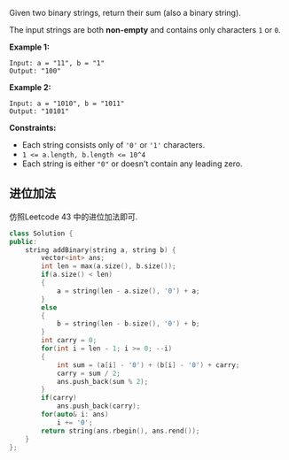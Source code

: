 Given two binary strings, return their sum (also a binary string).

The input strings are both **non-empty** and contains only characters `1` or `0`.

**Example 1:**

```
Input: a = "11", b = "1"
Output: "100"
```

**Example 2:**

```
Input: a = "1010", b = "1011"
Output: "10101"
```

 

**Constraints:**

- Each string consists only of `'0'` or `'1'` characters.
- `1 <= a.length, b.length <= 10^4`
- Each string is either `"0"` or doesn't contain any leading zero.

## 进位加法

仿照Leetcode 43 中的进位加法即可.

```c++
class Solution {
public:
    string addBinary(string a, string b) {
        vector<int> ans;
        int len = max(a.size(), b.size());
        if(a.size() < len)
        {
            a = string(len - a.size(), '0') + a;
        }
        else
        {
            b = string(len - b.size(), '0') + b;
        }
        int carry = 0;
        for(int i = len - 1; i >= 0; --i)
        {
            int sum = (a[i] - '0') + (b[i] - '0') + carry;
            carry = sum / 2;
            ans.push_back(sum % 2);
        }
        if(carry)
            ans.push_back(carry);
        for(auto& i: ans)
            i += '0';
        return string(ans.rbegin(), ans.rend());
    }
};
```

